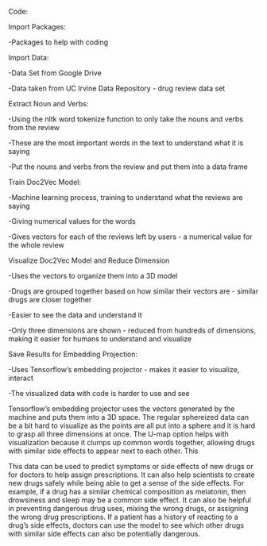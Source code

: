 Code:


Import Packages:

-Packages to help with coding


Import Data:

-Data Set from Google Drive

-Data taken from UC Irvine Data Repository - drug review data set


Extract Noun and Verbs:

-Using the nltk word tokenize function to only take the nouns and verbs from the review

-These are the most important words in the text to understand what it is saying

-Put the nouns and verbs from the review and put them into a data frame


Train Doc2Vec Model:

-Machine learning process, training to understand what the reviews are saying

-Giving numerical values for the words

-Gives vectors for each of the reviews left by users - a numerical value for the whole review


Visualize Doc2Vec Model and Reduce Dimension

-Uses the vectors to organize them into a 3D model

-Drugs are grouped together based on how similar their vectors are - similar drugs are closer together

-Easier to see the data and understand it

-Only three dimensions are shown - reduced from hundreds of dimensions, making it easier for humans to understand and visualize


Save Results for Embedding Projection:

-Uses Tensorflow’s embedding projector - makes it easier to visualize, interact

-The visualized data with code is harder to use and see



Tensorflow’s embedding projector uses the vectors generated by the machine and puts them into a 3D space. The regular sphereized data can be a bit hard to visualize as the points are all put into a sphere and it is hard to grasp all three dimensions at once. The U-map option helps with visualization because it clumps up common words together, allowing drugs with similar side effects to appear next to each other. This 


This data can be used to predict symptoms or side effects of new drugs or for doctors to help assign prescriptions. It can also help scientists to create new drugs safely while being able to get a sense of the side effects. For example, if a drug has a similar chemical  composition as melatonin, then drowsiness and sleep may be a common side effect. It can also be helpful in preventing dangerous drug uses, mixing the wrong drugs, or assigning the wrong drug prescriptions. If a patient has a history of reacting to a drug’s side effects, doctors can use the model to see which other drugs with similar side effects can also be potentially dangerous.
